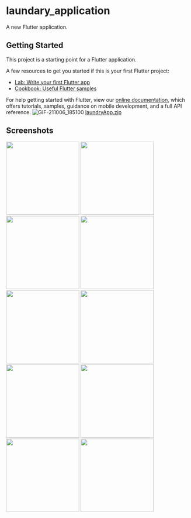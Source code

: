 # laundary_application

A new Flutter application.

## Getting Started

This project is a starting point for a Flutter application.

A few resources to get you started if this is your first Flutter project:

- [Lab: Write your first Flutter app](https://flutter.dev/docs/get-started/codelab)
- [Cookbook: Useful Flutter samples](https://flutter.dev/docs/cookbook)

For help getting started with Flutter, view our
[online documentation](https://flutter.dev/docs), which offers tutorials,
samples, guidance on mobile development, and a full API reference.
![GIF-211006_185100](https://user-images.githubusercontent.com/52839335/136211053-9fc60232-8a80-4aeb-b3e5-097f68669405.gif)
[laundryApp.zip](https://github.com/sans-g/Laundary-Application/files/7294797/laundryApp.zip)
## Screenshots

  </span><img src="https://i.imgur.com/xShzoFr.jpg" width="200" /> </span><img src="https://i.imgur.com/DZ9hqKV.jpg" width="200" /> <img src="https://i.imgur.com/RkRpN48.jpg" width="200" /><span>
     </span><img src="https://i.imgur.com/PRIGmVV.jpg" width="200" /> </span><img src="https://i.imgur.com/NudS9Wf.jpg" width="200" /> </span><img src="https://i.imgur.com/rYW8XVo.jpg" width="200" /> </span><img src="https://i.imgur.com/irrYtDb.jpg" width="200" /> </span><img src="https://i.imgur.com/60ExyXs.jpg" width="200" /> </span><img src="https://i.imgur.com/CKNxVUE.jpg" width="200" /> </span><img src="https://i.imgur.com/qP7MUQP.jpg" width="200" />
